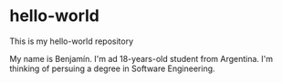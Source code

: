 # hello-world
This is my hello-world repository

My name is Benjamín. I'm ad 18-years-old student from Argentina. I'm thinking of persuing a degree in Software Engineering.
